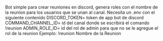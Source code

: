 Bot simple para crear reuniones en discord, genera roles con el nombre de la reunion para los usuarios que se unan al canal.
Necesita un .env con el siguiente contenido
DISCORD_TOKEN= token de app bot de discord
COMMAND_CHANNEL_ID= id del canal donde se escribirá el comando !reunion
ADMIN_ROLE_ID= id del rol de admin para que no se le agregue el rol de la reunion
Ejemplo:
!reunion Nombre de la Reunion
